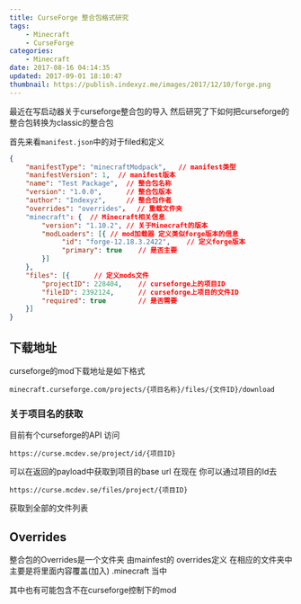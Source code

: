 ```yaml
---
title: CurseForge 整合包格式研究
tags: 
    - Minecraft
    - CurseForge
categories:
    - Minecraft
date: 2017-08-16 04:14:35
updated: 2017-09-01 18:10:47
thumbnail: https://publish.indexyz.me/images/2017/12/10/forge.png
---
```

最近在写启动器关于curseforge整合包的导入 然后研究了下如何把curseforge的整合包转换为classic的整合包

<!-- more -->

首先来看`manifest.json`中的对于filed和定义
```json
{
    "manifestType": "minecraftModpack",   // manifest类型
    "manifestVersion": 1,  // manifest版本
    "name": "Test Package",  // 整合包名称
    "version": "1.0.0",      // 整合包版本
    "author": "Indexyz",     // 整合包作者
    "overrides": "overrides"，  // 重载文件夹
    "minecraft": {  // Minecraft相关信息
        "version": "1.10.2", // 关于Minecraft的版本
        "modLoaders": [{ // mod加载器 定义类似forge版本的信息
             "id": "forge-12.18.3.2422",    // 定义forge版本
             "primary": true    // 是否主要
        }]
    },
    "files": [{      // 定义mods文件
        "projectID": 228404,    // curseforge上的项目ID
        "fileID": 2392124,      // curseforge上项目的文件ID
        "required": true        // 是否需要
    }]
}
```

## 下载地址
curseforge的mod下载地址是如下格式
```
minecraft.curseforge.com/projects/{项目名称}/files/{文件ID}/download
```

### 关于项目名的获取
目前有个curseforge的API
访问
```
https://curse.mcdev.se/project/id/{项目ID}
```
可以在返回的payload中获取到项目的base url
在现在 你可以通过项目的Id去 
```
https://curse.mcdev.se/files/project/{项目ID}
```
获取到全部的文件列表
## Overrides
整合包的Overrides是一个文件夹 由mainfest的 overrides定义 在相应的文件夹中 主要是将里面内容覆盖(加入) .minecraft 当中

其中也有可能包含不在curseforge控制下的mod